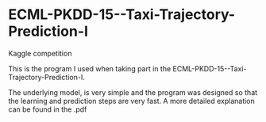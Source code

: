 # ECML-PKDD-15--Taxi-Trajectory-Prediction-I
Kaggle competition

This is the program I used when taking part in the ECML-PKDD-15--Taxi-Trajectory-Prediction-I. 

The underlying model, is very simple and the program was designed so that the learning and prediction steps are very fast. A more detailed explanation can be found in the .pdf
